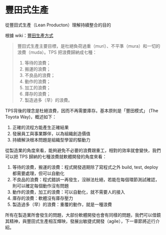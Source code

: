 豐田式生產
==========

從豐田式生產（Lean Producton）理解持續整合的目的

根據 wiki：[豐田生產方式](http://zh.wikipedia.org/wiki/%E8%B1%90%E7%94%B0%E7%94%9F%E7%94%A2%E6%96%B9%E5%BC%8F)

> 豐田式生產主要目標，是杜絕負荷過重（muri）、不平準（mura）和一切的浪費（muda）。TPS 把浪費歸納成七種：
>
> 1.	等待的浪費；
> 2.	搬運的浪費；
> 3.	不良品的浪費；
> 4.	動作的浪費；
> 5.	加工的浪費；
> 6.	庫存的浪費；
> 7.	製造過多（早）的浪費。

TPS背後的理念是杜絕浪費，因而不再需要庫存。基本原則是「豐田模式」 (The Toyota Way)，概述如下：

1.	正確的流程方能產生正確結果
2.	發展員工與事業夥伴，以為組織創造價值
3.	持續解決根本問題是組織型學習的驅動力

從製造業的角度來看，能夠避免不必要的浪費跟重工，相對的效率就會變快，我們可以把 TPS 歸納的七種浪費就軟體開發的角度來看：

1.	等待的浪費，搬運的浪費：程式開發週期除了寫程式之外 build, test, deploy 都需要處理，但可以自動化
2.	不良品的浪費：程式錯誤一再發生，沒辦法杜絕，若能在每個環節測試確認，則可以確定每個動作沒有問題
3.	動作的浪費，加工的浪費：可以自動化，就不需要人的接入
4.	庫存的浪費：軟體沒有庫存壓力
5.	製造過多（早）的浪費：重覆的動作，就是一種浪費

所有在製造業所會發生的問題，大部份軟體開發也會有同樣的問題，我們可以借鏡其精神，與豐田式生產相互輝映，發展出敏捷式開發（agile），下一章節將近行介紹。
